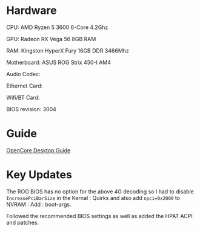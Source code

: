 # Hardware

CPU: AMD Ryzen 5 3600 6-Core 4.2Ghz

GPU: Radeon RX Vega 56 8GB RAM

RAM: Kingston HyperX Fury 16GB DDR 3466Mhz

Motherboard: ASUS ROG Strix 450-I AM4

Audio Codec:

Ethernet Card:

Wifi/BT Card:

BIOS revision: 3004


# Guide

[OpenCore Desktop Guide](https://dortania.github.io/OpenCore-Desktop-Guide/AMD/zen.html#ryzen-and-threadripper17h)

# Key Updates

The ROG BIOS has no option for the above 4G decoding so I had to disable `IncreasePciBarSize` in the Kernal : Quirks and also add `npci=0x2000` to NVRAM : Add : boot-args.

Followed the recommended BIOS settings as well as added the HPAT ACPI and patches.
